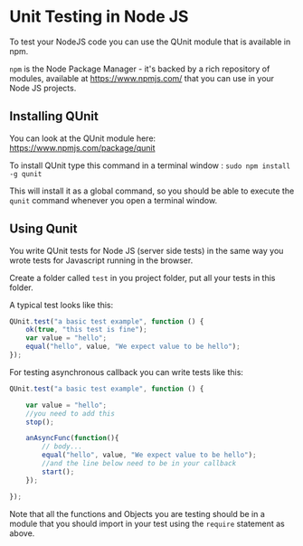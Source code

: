# Unit Testing in Node JS

To test your NodeJS code you can use the QUnit module that is available in npm.

`npm` is the Node Package Manager - it's backed by a rich repository of modules, available at https://www.npmjs.com/ that you can use in your Node JS projects.

## Installing QUnit

You can look at the QUnit module here: https://www.npmjs.com/package/qunit

To install QUnit type this command in a terminal window : `sudo npm install -g qunit`

This will install it as a global command, so you should be able to execute the `qunit` command whenever you open a terminal window.

## Using Qunit

You write QUnit tests for Node JS (server side tests) in the same way you wrote tests for Javascript running in the browser.

Create a folder called `test` in you project folder,  put all your tests in this folder.

A typical test looks like this:

```javascript
QUnit.test("a basic test example", function () {
    ok(true, "this test is fine");
    var value = "hello";
    equal("hello", value, "We expect value to be hello");
});
```

For testing asynchronous callback you can write tests like this:

```javascript
QUnit.test("a basic test example", function () {

    var value = "hello";
    //you need to add this
    stop();

    anAsyncFunc(function(){
        // body...
        equal("hello", value, "We expect value to be hello");
        //and the line below need to be in your callback
        start();
    });

});
```

Note that all the functions and Objects you are testing should be in a module that you should import in your test using the `require` statement as above.
